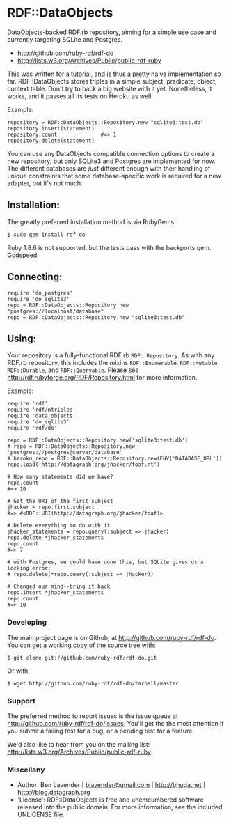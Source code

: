 # RDF::DataObjects

DataObjects-backed RDF.rb repository, aiming for a simple use case and
currently targeting SQLite and Postgres.

 * <http://github.com/ruby-rdf/rdf-do>
 * <http://lists.w3.org/Archives/Public/public-rdf-ruby>

This was written for a tutorial, and is thus a pretty naive implementation so far.
RDF::DataObjects stores triples in a simple subject, predicate, object, context
table.  Don't try to back a big website with it yet.  Nonetheless, it works,
and it passes all its tests on Heroku as well.

Example:

    repository = RDF::DataObjects::Repository.new "sqlite3:test.db"
    repository.insert(statement)
    repository.count              #=> 1
    repository.delete(statement)

You can use any DataObjects compatible connection options to create a new
repository, but only SQLite3 and Postgres are implemented for now.  The
different databases are *just* different enough with their handling of unique
constraints that some database-specific work is required for a new adapter, but
it's not much.

## Installation:

The greatly preferred installation method is via RubyGems:

    $ sudo gem install rdf-do

Ruby 1.8.6 is not supported, but the tests pass with the backports gem.  Godspeed.

## Connecting:
    require 'do_postgres'
    require 'do_sqlite3'
    repo = RDF::DataObjects::Repository.new "postgres://localhost/database"
    repo = RDF::DataObjects::Repository.new "sqlite3:test.db"


## Using:

Your repository is a fully-functional RDF.rb `RDF::Repository`.  As with any
RDF.rb repository, this includes the mixins `RDF::Enumerable`, `RDF::Mutable`,
`RDF::Durable`, and `RDF::Queryable`.  Please see <http://rdf.rubyforge.org/RDF/Repository.html> for
more information.

Example:

    require 'rdf'
    require 'rdf/ntriples'
    require 'data_objects'
    require 'do_sqlite3'
    require 'rdf/do'

    repo = RDF::DataObjects::Repository.new('sqlite3:test.db')
    # repo = RDF::DataObjects::Repository.new 'postgres://postgres@server/database'
    # heroku_repo = RDF::DataObjects::Repository.new(ENV['DATABASE_URL'])
    repo.load('http://datagraph.org/jhacker/foaf.nt')

    # How many statements did we have?
    repo.count
    #=> 10

    # Get the URI of the first subject
    jhacker = repo.first.subject
    #=> #<RDF::URI(http://datagraph.org/jhacker/foaf)>

    # Delete everything to do with it
    jhacker_statements = repo.query(:subject => jhacker) 
    repo.delete *jhacker_statements
    repo.count
    #=> 7

    # with Postgres, we could have done this, but SQLite gives us a locking error:
    # repo.delete(*repo.query(:subject => jhacker))

    # Changed our mind--bring it back
    repo.insert *jhacker_statements
    repo.count
    #=> 10



### Developing

The main project page is on Github, at <http://github.com/ruby-rdf/rdf-do>.  You
can get a working copy of the source tree with:

    $ git clone git://github.com/ruby-rdf/rdf-do.git

Or with:

    $ wget http://github.com/ruby-rdf/rdf-do/tarball/master

### Support

The preferred method to report issues is the issue queue at
<http://github.com/ruby-rdf/rdf-do/issues>.  You'll get the the most attention if
you submit a failing test for a bug, or a pending test for a feature. 

We'd also like to hear from you on the mailing list:
<http://lists.w3.org/Archives/Public/public-rdf-ruby>

### Miscellany

 * Author: Ben Lavender | <blavender@gmail.com> | <http://bhuga.net> | <http://blog.datagraph.org>
 * 'License':  RDF::DataObjects is free and unemcumbered software released into the public domain.  For more information, see the included UNLICENSE file.

